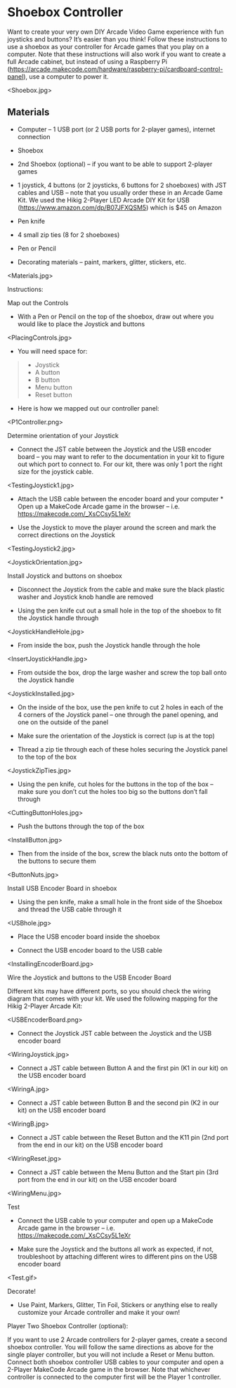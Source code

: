 # Shoebox Controller

Want to create your very own DIY Arcade Video Game experience with fun joysticks and buttons? It’s easier than you think! Follow these instructions to use a shoebox as your controller for Arcade games that you play on a computer. Note that these instructions will also work if you want to create a full Arcade cabinet, but instead of using a Raspberry Pi (https://arcade.makecode.com/hardware/raspberry-pi/cardboard-control-panel), use a computer to power it.

<Shoebox.jpg>

## Materials

* Computer – 1 USB port (or 2 USB ports for 2-player games), internet connection

* Shoebox

* 2nd Shoebox (optional) – if you want to be able to support 2-player games

* 1 joystick, 4 buttons (or 2 joysticks, 6 buttons for 2 shoeboxes) with JST cables and USB – note that you usually order these in an Arcade Game Kit. We used the Hikig 2-Player LED Arcade DIY Kit for USB (https://www.amazon.com/dp/B07JFXQSM5) which is $45 on Amazon

* Pen knife

* 4 small zip ties (8 for 2 shoeboxes)

* Pen or Pencil

* Decorating materials – paint, markers, glitter, stickers, etc.

<Materials.jpg>

Instructions:

Map out the Controls

* With a Pen or Pencil on the top of the shoebox, draw out where you would like to place the Joystick and buttons

<PlacingControls.jpg>

* You will need space for:

>* Joystick
>* A button
>* B button
>* Menu button
>* Reset button

* Here is how we mapped out our controller panel:

<P1Controller.png>

Determine orientation of your Joystick

* Connect the JST cable between the Joystick and the USB encoder board – you may want to refer to the documentation in your kit to figure out which port to connect to. For our kit, there was only 1 port the right size for the joystick cable.

<TestingJoystick1.jpg>

* Attach the USB cable between the encoder board and your computer * Open up a MakeCode Arcade game in the browser – i.e. https://makecode.com/_XsCCsy5L1eXr

* Use the Joystick to move the player around the screen and mark the correct directions on the Joystick

<TestingJoystick2.jpg>

<JoystickOrientation.jpg>

Install Joystick and buttons on shoebox

* Disconnect the Joystick from the cable and make sure the black plastic washer and Joystick knob handle are removed

* Using the pen knife cut out a small hole in the top of the shoebox to fit the Joystick handle through

<JoystickHandleHole.jpg>

* From inside the box, push the Joystick handle through the hole

<InsertJoystickHandle.jpg>

* From outside the box, drop the large washer and screw the top ball onto the Joystick handle

<JoystickInstalled.jpg>

* On the inside of the box, use the pen knife to cut 2 holes in each of the 4 corners of the Joystick panel – one through the panel opening, and one on the outside of the panel

* Make sure the orientation of the Joystick is correct (up is at the top)

* Thread a zip tie through each of these holes securing the Joystick panel to the top of the box

<JoystickZipTies.jpg>

* Using the pen knife, cut holes for the buttons in the top of the box – make sure you don’t cut the holes too big so the buttons don’t fall through

<CuttingButtonHoles.jpg>

* Push the buttons through the top of the box

<InstallButton.jpg>

* Then from the inside of the box, screw the black nuts onto the bottom of the buttons to secure them

<ButtonNuts.jpg>

Install USB Encoder Board in shoebox

* Using the pen knife, make a small hole in the front side of the Shoebox and thread the USB cable through it

<USBhole.jpg>

* Place the USB encoder board inside the shoebox

* Connect the USB encoder board to the USB cable

<InstallingEncoderBoard.jpg>

Wire the Joystick and buttons to the USB Encoder Board

Different kits may have different ports, so you should check the wiring diagram that comes with your kit. We used the following mapping for the Hikig 2-Player Arcade Kit:

<USBEncoderBoard.png>

* Connect the Joystick JST cable between the Joystick and the USB encoder board

<WiringJoystick.jpg>

* Connect a JST cable between Button A and the first pin (K1 in our kit) on the USB encoder board

<WiringA.jpg>

* Connect a JST cable between Button B and the second pin (K2 in our kit) on the USB encoder board

<WiringB.jpg>

* Connect a JST cable between the Reset Button and the K11 pin (2nd port from the end in our kit) on the USB encoder board

<WiringReset.jpg>

* Connect a JST cable between the Menu Button and the Start pin (3rd port from the end in our kit) on the USB encoder board

<WiringMenu.jpg>

Test

* Connect the USB cable to your computer and open up a MakeCode Arcade game in the browser – i.e. https://makecode.com/_XsCCsy5L1eXr

* Make sure the Joystick and the buttons all work as expected, if not, troubleshoot by attaching different wires to different pins on the USB encoder board

<Test.gif>

Decorate!

* Use Paint, Markers, Glitter, Tin Foil, Stickers or anything else to really customize your Arcade controller and make it your own!

Player Two Shoebox Controller (optional):

If you want to use 2 Arcade controllers for 2-player games, create a second shoebox controller. You will follow the same directions as above for the single player controller, but you will not include a Reset or Menu button. Connect both shoebox controller USB cables to your computer and open a 2-Player MakeCode Arcade game in the browser. Note that whichever controller is connected to the computer first will be the Player 1 controller.
